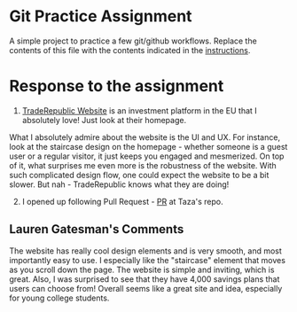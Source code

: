 # Git Practice Assignment
A simple project to practice a few git/github workflows.  Replace the contents of this file with the contents indicated in the [instructions](./instructions.md).

# Response to the assignment
1. [TradeRepublic Website](https://traderepublic.com/en-de) is an investment platform in the EU that I absolutely love! Just look at their homepage.

What I absolutely admire about the website is the UI and UX. For instance, look at the staircase design on the homepage - whether someone is a guest user or a regular visitor, it just keeps you engaged and mesmerized. On top of it, what surprises me even more is the robustness of the website. With such complicated design flow, one could expect the website to be a bit slower. But nah - TradeRepublic knows what they are doing!

2. I opened up following Pull Request - [PR](https://github.com/software-students-fall2021/git-workflow-practice-tazasahar/pull/4) at Taza's repo.

## Lauren Gatesman's Comments
The website has really cool design elements and is very smooth, and most importantly easy to use. I especially like the "staircase" element that moves as you scroll down the page. The website is simple and inviting, which is great. Also, I was surprised to see that they have 4,000 savings plans that users can choose from! Overall seems like a great site and idea, especially for young college students.
